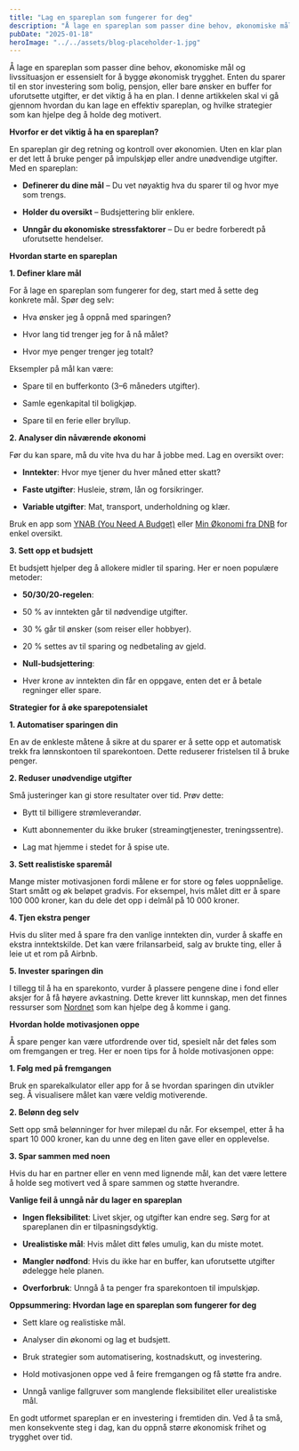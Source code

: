 ```yaml
---
title: "Lag en spareplan som fungerer for deg"
description: "Å lage en spareplan som passer dine behov, økonomiske mål og livssituasjon er essensielt for å bygge økonomisk trygghet. Enten du sparer til en stor investering som bolig, pensjon, eller bare ønsker en buffer for uforutsette utgifter, er det viktig å ha en plan. I denne artikkelen skal vi gå gjennom hvordan du kan lage &#8230; Read more"
pubDate: "2025-01-18"
heroImage: "../../assets/blog-placeholder-1.jpg"
---
```


Å lage en spareplan som passer dine behov, økonomiske mål og livssituasjon er essensielt for å bygge økonomisk trygghet. Enten du sparer til en stor investering som bolig, pensjon, eller bare ønsker en buffer for uforutsette utgifter, er det viktig å ha en plan. I denne artikkelen skal vi gå gjennom hvordan du kan lage en effektiv spareplan, og hvilke strategier som kan hjelpe deg å holde deg motivert.

**Hvorfor er det viktig å ha en spareplan?**

En spareplan gir deg retning og kontroll over økonomien. Uten en klar plan er det lett å bruke penger på impulskjøp eller andre unødvendige utgifter. Med en spareplan:

- **Definerer du dine mål** – Du vet nøyaktig hva du sparer til og hvor mye som trengs.

- **Holder du oversikt** – Budsjettering blir enklere.

- **Unngår du økonomiske stressfaktorer** – Du er bedre forberedt på uforutsette hendelser.

**Hvordan starte en spareplan**

**1. Definer klare mål**

For å lage en spareplan som fungerer for deg, start med å sette deg konkrete mål. Spør deg selv:

- Hva ønsker jeg å oppnå med sparingen?

- Hvor lang tid trenger jeg for å nå målet?

- Hvor mye penger trenger jeg totalt?

Eksempler på mål kan være:

- Spare til en bufferkonto (3–6 måneders utgifter).

- Samle egenkapital til boligkjøp.

- Spare til en ferie eller bryllup.

**2. Analyser din nåværende økonomi**

Før du kan spare, må du vite hva du har å jobbe med. Lag en oversikt over:

- **Inntekter**: Hvor mye tjener du hver måned etter skatt?

- **Faste utgifter**: Husleie, strøm, lån og forsikringer.

- **Variable utgifter**: Mat, transport, underholdning og klær.

Bruk en app som [YNAB (You Need A Budget)](https://www.ynab.com) eller [Min Økonomi fra DNB](https://www.dnb.no) for enkel oversikt.

**3. Sett opp et budsjett**

Et budsjett hjelper deg å allokere midler til sparing. Her er noen populære metoder:

- **50/30/20-regelen**:

- 50 % av inntekten går til nødvendige utgifter.

- 30 % går til ønsker (som reiser eller hobbyer).

- 20 % settes av til sparing og nedbetaling av gjeld.

- **Null-budsjettering**:

- Hver krone av inntekten din får en oppgave, enten det er å betale regninger eller spare.

**Strategier for å øke sparepotensialet**

**1. Automatiser sparingen din**

En av de enkleste måtene å sikre at du sparer er å sette opp et automatisk trekk fra lønnskontoen til sparekontoen. Dette reduserer fristelsen til å bruke penger.

**2. Reduser unødvendige utgifter**

Små justeringer kan gi store resultater over tid. Prøv dette:

- Bytt til billigere strømleverandør.

- Kutt abonnementer du ikke bruker (streamingtjenester, treningssentre).

- Lag mat hjemme i stedet for å spise ute.

**3. Sett realistiske sparemål**

Mange mister motivasjonen fordi målene er for store og føles uoppnåelige. Start smått og øk beløpet gradvis. For eksempel, hvis målet ditt er å spare 100 000 kroner, kan du dele det opp i delmål på 10 000 kroner.

**4. Tjen ekstra penger**

Hvis du sliter med å spare fra den vanlige inntekten din, vurder å skaffe en ekstra inntektskilde. Det kan være frilansarbeid, salg av brukte ting, eller å leie ut et rom på Airbnb.

**5. Invester sparingen din**

I tillegg til å ha en sparekonto, vurder å plassere pengene dine i fond eller aksjer for å få høyere avkastning. Dette krever litt kunnskap, men det finnes ressurser som [Nordnet](https://www.nordnet.no) som kan hjelpe deg å komme i gang.

**Hvordan holde motivasjonen oppe**

Å spare penger kan være utfordrende over tid, spesielt når det føles som om fremgangen er treg. Her er noen tips for å holde motivasjonen oppe:

**1. Følg med på fremgangen**

Bruk en sparekalkulator eller app for å se hvordan sparingen din utvikler seg. Å visualisere målet kan være veldig motiverende.

**2. Belønn deg selv**

Sett opp små belønninger for hver milepæl du når. For eksempel, etter å ha spart 10 000 kroner, kan du unne deg en liten gave eller en opplevelse.

**3. Spar sammen med noen**

Hvis du har en partner eller en venn med lignende mål, kan det være lettere å holde seg motivert ved å spare sammen og støtte hverandre.

**Vanlige feil å unngå når du lager en spareplan**

- **Ingen fleksibilitet**: Livet skjer, og utgifter kan endre seg. Sørg for at spareplanen din er tilpasningsdyktig.

- **Urealistiske mål**: Hvis målet ditt føles umulig, kan du miste motet.

- **Mangler nødfond**: Hvis du ikke har en buffer, kan uforutsette utgifter ødelegge hele planen.

- **Overforbruk**: Unngå å ta penger fra sparekontoen til impulskjøp.

**Oppsummering: Hvordan lage en spareplan som fungerer for deg**

- Sett klare og realistiske mål.

- Analyser din økonomi og lag et budsjett.

- Bruk strategier som automatisering, kostnadskutt, og investering.

- Hold motivasjonen oppe ved å feire fremgangen og få støtte fra andre.

- Unngå vanlige fallgruver som manglende fleksibilitet eller urealistiske mål.

En godt utformet spareplan er en investering i fremtiden din. Ved å ta små, men konsekvente steg i dag, kan du oppnå større økonomisk frihet og trygghet over tid.